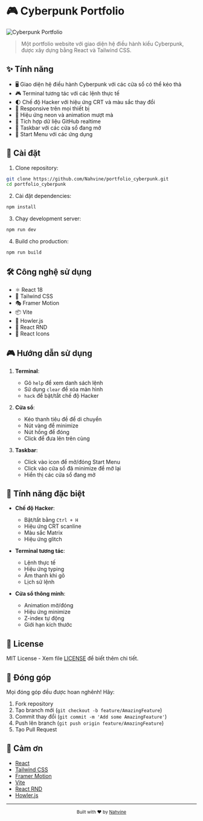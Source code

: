 # 🎮 Cyberpunk Portfolio

![Cyberpunk Portfolio](public/preview.png)

> Một portfolio website với giao diện hệ điều hành kiểu Cyberpunk, được xây dựng bằng React và Tailwind CSS.

## ✨ Tính năng

- 🖥️ Giao diện hệ điều hành Cyberpunk với các cửa sổ có thể kéo thả
- 🎮 Terminal tương tác với các lệnh thực tế
- 🌓 Chế độ Hacker với hiệu ứng CRT và màu sắc thay đổi
- 📱 Responsive trên mọi thiết bị
- 🎨 Hiệu ứng neon và animation mượt mà
- 🔄 Tích hợp dữ liệu GitHub realtime
- 🎯 Taskbar với các cửa sổ đang mở
- 🚀 Start Menu với các ứng dụng

## 🚀 Cài đặt

1. Clone repository:
```bash
git clone https://github.com/Nahvine/portfolio_cyberpunk.git
cd portfolio_cyberpunk
```

2. Cài đặt dependencies:
```bash
npm install
```

3. Chạy development server:
```bash
npm run dev
```

4. Build cho production:
```bash
npm run build
```

## 🛠️ Công nghệ sử dụng

- ⚛️ React 18
- 🎨 Tailwind CSS
- 🎭 Framer Motion
- 📦 Vite
- 🎵 Howler.js
- 🔄 React RND
- 📱 React Icons

## 🎮 Hướng dẫn sử dụng

1. **Terminal**: 
   - Gõ `help` để xem danh sách lệnh
   - Sử dụng `clear` để xóa màn hình
   - `hack` để bật/tắt chế độ Hacker

2. **Cửa sổ**:
   - Kéo thanh tiêu đề để di chuyển
   - Nút vàng để minimize
   - Nút hồng để đóng
   - Click để đưa lên trên cùng

3. **Taskbar**:
   - Click vào icon để mở/đóng Start Menu
   - Click vào cửa sổ đã minimize để mở lại
   - Hiển thị các cửa sổ đang mở

## 🌟 Tính năng đặc biệt

- **Chế độ Hacker**: 
  - Bật/tắt bằng `Ctrl + H`
  - Hiệu ứng CRT scanline
  - Màu sắc Matrix
  - Hiệu ứng glitch

- **Terminal tương tác**:
  - Lệnh thực tế
  - Hiệu ứng typing
  - Âm thanh khi gõ
  - Lịch sử lệnh

- **Cửa sổ thông minh**:
  - Animation mở/đóng
  - Hiệu ứng minimize
  - Z-index tự động
  - Giới hạn kích thước

## 📝 License

MIT License - Xem file [LICENSE](LICENSE) để biết thêm chi tiết.

## 🤝 Đóng góp

Mọi đóng góp đều được hoan nghênh! Hãy:

1. Fork repository
2. Tạo branch mới (`git checkout -b feature/AmazingFeature`)
3. Commit thay đổi (`git commit -m 'Add some AmazingFeature'`)
4. Push lên branch (`git push origin feature/AmazingFeature`)
5. Tạo Pull Request

## 🙏 Cảm ơn

- [React](https://reactjs.org/)
- [Tailwind CSS](https://tailwindcss.com/)
- [Framer Motion](https://www.framer.com/motion/)
- [Vite](https://vitejs.dev/)
- [React RND](https://github.com/bokuweb/react-rnd)
- [Howler.js](https://howlerjs.com/)

---

<div align="center">
  <sub>Built with ❤️ by <a href="https://github.com/Nahvine">Nahvine</a></sub>
</div>
